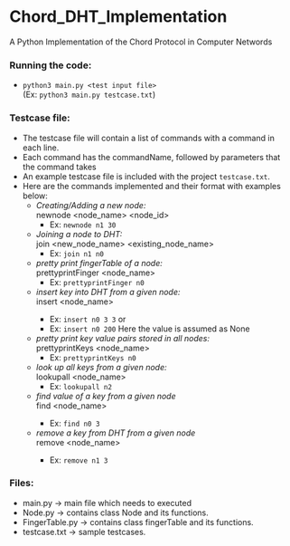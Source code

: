 # Chord_DHT_Implementation
A Python Implementation of the Chord Protocol in Computer Networds


### **Running the code:**
-  ```python3 main.py <test input file>```
 <br>(Ex: ```python3 main.py testcase.txt```)

### **Testcase file:**
- The testcase file will contain a list of commands with a command in each line.
- Each command has the commandName, followed by parameters that the command takes
- An example testcase file is included with the project ```testcase.txt```.
- Here are the commands implemented and their format with examples below:
    - *Creating/Adding a new node:*
    <br> newnode <node_name> <node_id> 
        - Ex: ```newnode n1 30```
    - *Joining a node to DHT:*
    <br> join <new_node_name> <existing_node_name>
        - Ex: ```join n1 n0```
    - *pretty print fingerTable of a node:*
    <br> prettyprintFinger <node_name>
        - Ex: ```prettyprintFinger n0```
    - *insert key into DHT from a given node:*
    <br> insert <node_name> <key> <value>
        - Ex: ```insert n0 3 3```
        or
        - Ex: ```insert n0 200``` Here the value is assumed as None
    - *pretty print key value pairs stored in all nodes:*
    <br> prettyprintKeys <node_name>
        - Ex: ```prettyprintKeys n0```
    - *look up all keys from a given node:*
    <br> lookupall <node_name>
        - Ex: ```lookupall n2```
    - *find value of a key from a given node*
    <br> find <node_name> <key>
        - Ex: ```find n0 3```
    - *remove a key from DHT from a given node*
    <br> remove <node_name> <key>
        - Ex: ```remove n1 3```

### **Files:**
- main.py -> main file which needs to executed
- Node.py -> contains class Node and its functions.
- FingerTable.py -> contains class fingerTable and its functions.
- testcase.txt -> sample testcases.
